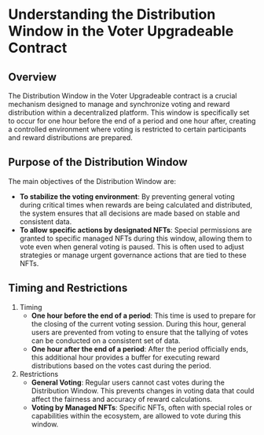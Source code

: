 # Understanding the Distribution Window in the Voter Upgradeable Contract
## Overview
The Distribution Window in the Voter Upgradeable contract is a crucial mechanism designed to manage and synchronize voting and reward distribution within a decentralized platform. This window is specifically set to occur for one hour before the end of a period and one hour after, creating a controlled environment where voting is restricted to certain participants and reward distributions are prepared.


## Purpose of the Distribution Window
The main objectives of the Distribution Window are:

* **To stabilize the voting environment**: By preventing general voting during critical times when rewards are being calculated and distributed, the system ensures that all decisions are made based on stable and consistent data.
* **To allow specific actions by designated NFTs**: Special permissions are granted to specific managed NFTs during this window, allowing them to vote even when general voting is paused. This is often used to adjust strategies or manage urgent governance actions that are tied to these NFTs.
  
## Timing and Restrictions
1. Timing
   * **One hour before the end of a period**: This time is used to prepare for the closing of the current voting session. During this hour, general users are prevented from voting to ensure that the tallying of votes can be conducted on a consistent set of data.
   * **One hour after the end of a period**: After the period officially ends, this additional hour provides a buffer for executing reward distributions based on the votes cast during the period.
2. Restrictions
   * **General Voting**: Regular users cannot cast votes during the Distribution Window. This prevents changes in voting data that could affect the fairness and accuracy of reward calculations.
   * **Voting by Managed NFTs**: Specific NFTs, often with special roles or capabilities within the ecosystem, are allowed to vote during this window.
